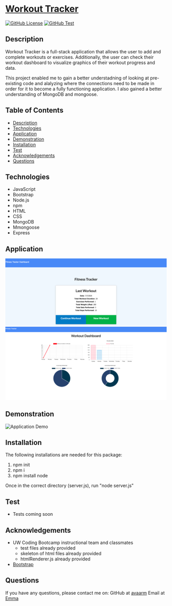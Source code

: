 # [Workout Tracker](https://limitless-hollows-96486.herokuapp.com/)
[![GitHub License](https://img.shields.io/badge/License-orange.svg)](Develop/License/MIT.md)
[![GitHub Test](https://img.shields.io/badge/Test-blue.svg)](#test)


## Description 

Workout Tracker is a full-stack application that allows the user to add and complete workouts or exercises. 
Additionally, the user can check their workout dashboard to visualize graphics of their workout progress and data. 

This project enabled me to gain a better understadning of looking at pre-existing code and alalyzing where the connections
need to be made in order for it to become a fully functioning application. I also gained a better understanding of MongoDB and mongoose. 



## Table of Contents

* [Description](#Description)
* [Technologies](#technologies)
* [Application](#Application)
* [Demonstration](#demonstration)
* [Installation](#installation)
* [Test](#test)
* [Acknowledgements](#acknowledgements)
* [Questions](#questions)

## Technologies

* JavaScript
* Bootstrap
* Node.js
* npm
* HTML
* CSS
* MongoDB
* Mmongoose
* Express 

## Application 

![Finished Product](./public/assets/FitnessTracker.png)
![Finished Product](./public/assets/dashboard.png)


## Demonstration 

![Application Demo](./public/assets/video.gif)


## Installation

The following installations are needed for this package:
1. npm init 
2. npm i  
3. npm install node
    
Once in the correct directory (server.js), run "node server.js"


## Test

* Tests coming soon


## Acknowledgements

* UW Coding Bootcamp instructional team and classmates
    * test files already provided
    * skeleton of html files already provided
    * htmlRenderer.js already provided
* [Bootstrap](https://getbootstrap.com/docs/4.1/getting-started/introduction/)


## Questions 

If you have any questions, please contact me on:
GitHub at [avaarm](https://github.com/avaarm)
Email at [Emma](mailto:emavanes95@mail.com)
